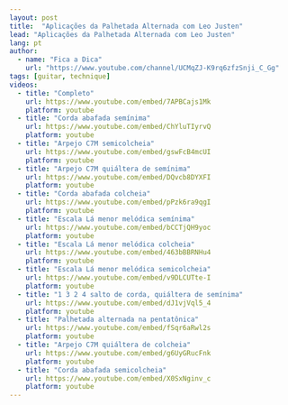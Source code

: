 ```yaml
---
layout: post
title:  "Aplicações da Palhetada Alternada com Leo Justen"
lead: "Aplicações da Palhetada Alternada com Leo Justen"
lang: pt
author:
  - name: "Fica a Dica"
    url: "https://www.youtube.com/channel/UCMqZJ-K9rq6zfzSnji_C_Gg"
tags: [guitar, technique]
videos:
  - title: "Completo"
    url: https://www.youtube.com/embed/7APBCajs1Mk
    platform: youtube
  - title: "Corda abafada semínima"
    url: https://www.youtube.com/embed/ChYluTIyrvQ
    platform: youtube
  - title: "Arpejo C7M semicolcheia"
    url: https://www.youtube.com/embed/gswFcB4mcUI
    platform: youtube
  - title: "Arpejo C7M quiáltera de semínima"
    url: https://www.youtube.com/embed/DQvcb8DYXFI
    platform: youtube
  - title: "Corda abafada colcheia"
    url: https://www.youtube.com/embed/pPzk6ra9qgI
    platform: youtube
  - title: "Escala Lá menor melódica semínima"
    url: https://www.youtube.com/embed/bCCTjQH9yoc
    platform: youtube
  - title: "Escala Lá menor melódica colcheia"
    url: https://www.youtube.com/embed/463bBBRNHu4
    platform: youtube
  - title: "Escala Lá menor melódica semicolcheia"
    url: https://www.youtube.com/embed/v9DLCUTte-I
    platform: youtube
  - title: "1 3 2 4 salto de corda, quiáltera de semínima"
    url: https://www.youtube.com/embed/dJ1vjVql5_4
    platform: youtube
  - title: "Palhetada alternada na pentatônica"
    url: https://www.youtube.com/embed/fSqr6aRwl2s
    platform: youtube
  - title: "Arpejo C7M quiáltera de colcheia"
    url: https://www.youtube.com/embed/g6UyGRucFnk
    platform: youtube
  - title: "Corda abafada semicolcheia"
    url: https://www.youtube.com/embed/X0SxNginv_c
    platform: youtube
---
```

